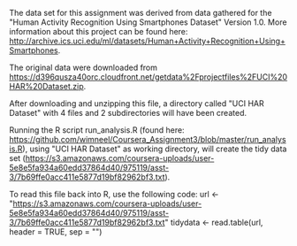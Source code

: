 The data set for this assignment was derived from data gathered for the "Human Activity Recognition Using Smartphones Dataset" Version 1.0. More information about this project can be found here: http://archive.ics.uci.edu/ml/datasets/Human+Activity+Recognition+Using+Smartphones.

The original data were downloaded from https://d396qusza40orc.cloudfront.net/getdata%2Fprojectfiles%2FUCI%20HAR%20Dataset.zip.

After downloading and unzipping this file, a directory called "UCI HAR Dataset" with 4 files and 2 subdirectories will have been created.

Running the R script run_analysis.R (found here: https://github.com/wimneel/Coursera_Assignment3/blob/master/run_analysis.R), using "UCI HAR Dataset" as working directory, will create the tidy data set (https://s3.amazonaws.com/coursera-uploads/user-5e8e5fa934a60edd37864d40/975119/asst-3/7b69ffe0acc411e5877d19bf82962bf3.txt).

To read this file back into R, use the following code: 
url <- "https://s3.amazonaws.com/coursera-uploads/user-5e8e5fa934a60edd37864d40/975119/asst-3/7b69ffe0acc411e5877d19bf82962bf3.txt"
tidydata <- read.table(url, header = TRUE, sep = "")
